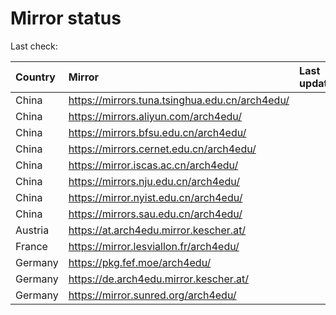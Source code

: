 <script src="./time.js"></script>
# Mirror status
Last check: <script type="text/javascript">localize(1736583933.1373088);</script>

|Country|Mirror|Last update|
|:------|:-----|:----------|
|China|https://mirrors.tuna.tsinghua.edu.cn/arch4edu/|<script type="text/javascript">localize(1736534905);</script>|
|China|https://mirrors.aliyun.com/arch4edu/|<script type="text/javascript">localize(1736534905);</script>|
|China|https://mirrors.bfsu.edu.cn/arch4edu/|<script type="text/javascript">localize(1736534905);</script>|
|China|https://mirrors.cernet.edu.cn/arch4edu/|<script type="text/javascript">localize(1736534905);</script>|
|China|https://mirror.iscas.ac.cn/arch4edu/|<script type="text/javascript">localize(1736534905);</script>|
|China|https://mirrors.nju.edu.cn/arch4edu/|<script type="text/javascript">localize(1736491310);</script>|
|China|https://mirror.nyist.edu.cn/arch4edu/|<script type="text/javascript">localize(1736534905);</script>|
|China|https://mirrors.sau.edu.cn/arch4edu/|<script type="text/javascript">localize(1731653531);</script>|
|Austria|https://at.arch4edu.mirror.kescher.at/|<script type="text/javascript">localize(1736534905);</script>|
|France|https://mirror.lesviallon.fr/arch4edu/|<script type="text/javascript">localize(1736534905);</script>|
|Germany|https://pkg.fef.moe/arch4edu/|<script type="text/javascript">localize(1736534905);</script>|
|Germany|https://de.arch4edu.mirror.kescher.at/|<script type="text/javascript">localize(1736534905);</script>|
|Germany|https://mirror.sunred.org/arch4edu/|<script type="text/javascript">localize(1736534905);</script>|

<script src="./tablefilter/tablefilter.js"></script>
<script src="./table.js"></script>